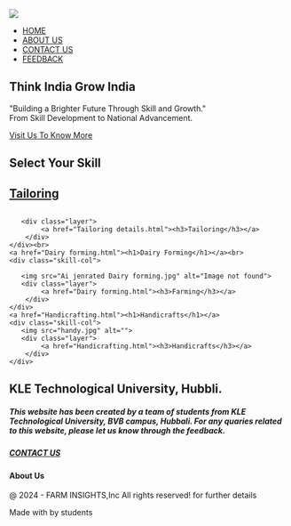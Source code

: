 <!Doctype html>
<html>
<head>
<meta name="viewport" content="with=device-width, initial-scale=1.0">
<title>Vocational Traning</title>
<link rel="stylesheet" href="style.css" >
<link rel="stylesheet" href="https://cdn.jsdelivr.net/npm/@fortawesome/fontawesome-free@6.4.2/css/fontawesome.min.css" >
</head>
<body>
<section class="header">
<nav>
<a href="index.html"><img src="india.jpg"></a>
<div class="nav-links">
<i class="fa-regular fa-circle-xmark" onclick="hidemenu()"></i>
<ul>
<li><a href="index.html">HOME</a></li>
<li><a href="About us final.html">ABOUT US</a></li>
<li><a href="C.html">CONTACT US</a></li>
<li><a href="fb.html">FEEDBACK</a></li>
</ul>
</div>
<i class="fa-solid fa-bars" onclick="showmenu()"></i>
</nav>
<div class="text-box">
<h1>Think India Grow India</h1>
<p>"Building a Brighter Future Through Skill and Growth."<br>From Skill Development to National Advancement.</p>
<a href="" class="hero-btn">Visit Us To Know More</a>
</section>
<section class="skills">
<h1>Select Your Skill</h1>
<div class="row">
	<a href="Tailoring details.html"><h1>Tailoring</h1></a>
	<div class="skill-col">
	   <img src="Taloring logo.jpg" alt="">
	   
	   <div class="layer">
			<a href="Tailoring details.html"><h3>Tailoring</h3></a>
		</div>
	</div><br>
	<a href="Dairy forming.html"><h1>Dairy Forming</h1></a><br>
	<div class="skill-col">
		
	   <img src="Ai jenrated Dairy forming.jpg" alt="Image not found">
	   <div class="layer">
			<a href="Dairy forming.html"><h3>Farming</h3></a>
		</div>
	</div>
	<a href="Handicrafting.html"><h1>Handicrafts</h1></a>
	<div class="skill-col">
	   <img src="handy.jpg" alt="">
	   <div class="layer">
			<a href="Handicrafting.html"><h3>Handicrafts</h3></a>
		</div>
	</div>
</div>
</section>
<!---------Call to action ----------->
<section class="cta">
<h1>KLE Technological University, Hubbli.</h1>
<h5><p>This website has been created by a team of students from KLE Technological University, BVB campus, Hubbali.
	For any quaries related to this website, please let us know through the feedback.</p><h5>
<a href="C.html" class="hero-btn">CONTACT US</a>

</section>
<!---------Footer ----------->
<section class="footer">
<h4>About Us</h4>
<p>@ 2024 - FARM INSIGHTS,Inc All rights reserved! for further details</p>
<div class="icons">
<i class="fa fa-facebook"></i>
<i class="fa fa-twitter"></i>
<i class="fa fa-instagram"></i>
<i class="fa fa-linkedin"></i>
</div>
<p>Made with <i class="fa fa-heart-o"></i>by students</p>
</section>
<script>
 var navLinks=document.getElementById("navLinks");
 function showmenu(){
 navLinks.style.right="0";
}
function hidemenu(){
 navLinks.style.right="-200px";
}
</script>
</body>
</html>								

